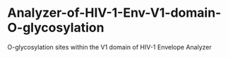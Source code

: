 # Analyzer-of-HIV-1-Env-V1-domain-O-glycosylation
O-glycosylation sites within the V1 domain of HIV-1 Envelope Analyzer
